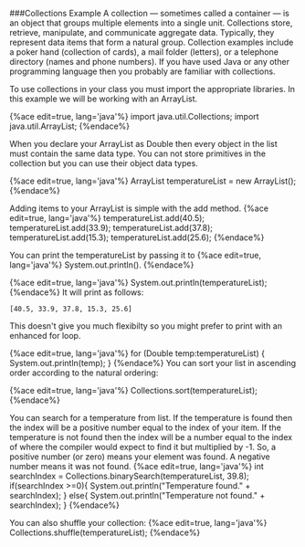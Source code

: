 ###Collections Example
A collection — sometimes called a container — is an object that groups multiple elements into a single unit. Collections store, retrieve, manipulate, and communicate aggregate data. Typically, they represent data items that form a natural group. Collection examples include a poker hand (collection of cards), a mail folder (letters), or a telephone directory (names and phone numbers). If you have used Java or any other programming language then you probably are familiar with collections.

To use collections in your class you must import the appropriate libraries. In this example we will be working with an ArrayList.

{%ace edit=true, lang='java'%}
import java.util.Collections;
import java.util.ArrayList;
{%endace%}

When you declare your ArrayList as Double then every object in the list must contain the same data type. You can not store primitives in the collection but you can use their object data types.

{%ace edit=true, lang='java'%}
ArrayList<Double> temperatureList = new ArrayList<Double>();
{%endace%}


Adding items to your ArrayList is simple with the add method.
{%ace edit=true, lang='java'%}
temperatureList.add(40.5);
temperatureList.add(33.9);
temperatureList.add(37.8);
temperatureList.add(15.3);
temperatureList.add(25.6); 
{%endace%}


You can print the temperatureList by passing it to
{%ace edit=true, lang='java'%}
System.out.println().
{%endace%}

{%ace edit=true, lang='java'%}
System.out.println(temperatureList);
{%endace%}
It will print as follows:
```
[40.5, 33.9, 37.8, 15.3, 25.6]
```

This doesn't give you much flexibilty so you might prefer to print with an enhanced for loop. 

{%ace edit=true, lang='java'%}
for (Double temp:temperatureList)
 {
 System.out.println(temp);
 }
{%endace%}
You can sort your list in ascending order according to the natural ordering:

{%ace edit=true, lang='java'%}
Collections.sort(temperatureList);
{%endace%}

You can search for a temperature from list. If the temperature is found then the index will be a positive number equal to the index of your item. If the temperature is not found then the index will be a number equal to the index of where the compiler would expect to find it but multiplied by -1. So, a positive number (or zero) means your element was found. A negative number means it was not found.
{%ace edit=true, lang='java'%}
 int searchIndex = Collections.binarySearch(temperatureList, 39.8);
 if(searchIndex >=0){
     System.out.println("Temperature found." + searchIndex);
 }
 else{
     System.out.println("Temperature not found." + searchIndex);
 }
{%endace%}

You can also shuffle your collection:
{%ace edit=true, lang='java'%}
Collections.shuffle(temperatureList);
{%endace%}